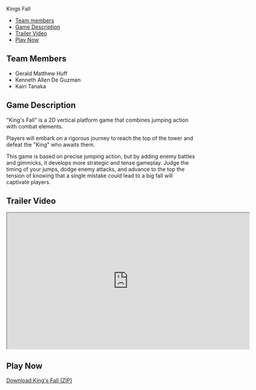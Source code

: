 Kings Fall
* [Team members](#team-members)
* [Game Description](#game-description)
* [Trailer Video](#trailer-video)
* [Play Now](#play-now)

## Team Members ##

- Gerald Matthew Huff
- Kenneth Allen De Guzman
- Kairi Tanaka

## Game Description ##

"King's Fall" is a 2D vertical platform game that combines jumping action with combat elements. 

Players will embark on a rigorous journey to reach the top of the tower and defeat the "King" who awaits them.

This game is based on precise jumping action, but by adding enemy battles and gimmicks, it develops more strategic and tense gameplay. Judge the timing of your jumps, dodge enemy attacks, and advance to the top the tension of knowing that a single mistake could lead to a big fall will captivate players.

## Trailer Video ##

<iframe src="https://drive.google.com/file/d/1-KWpWHjL7XYGL1t0Dy-e0OdJfh5YFbWd/preview" 
        width="640" height="360" allow="autoplay" allowfullscreen>
</iframe>

## Play Now ##

[Download King's Fall (ZIP)][def]

[def]: downloads/kings-fall.zip
